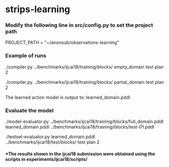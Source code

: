 # strips-learning

### Modify the following line in src/config.py to set the project path

PROJECT_PATH = "~/anonsub/observations-learning"

### Example of runs

./compiler.py ../benchmarks/ijcai18/training/blocks/ empty_domain test plan 2

./compiler.py ../benchmarks/ijcai18/training/blocks/ partial_domain test plan 2

 The learned action model is output to: learned_domain.pddl

### Evaluate the model

./model-evaluator.py ../benchmarks/ijcai18/training/blocks/full_domain.pddl learned_domain.pddl ../benchmarks/ijcai18/training/blocks/test-01.pddl

./testset-evaluator.py learned_domain.pddl ../benchmarks/ijcai18/test/blocks/ test plan 2


#### *The results shown in the ijcai18 submission were obtained using the scripts in experiments/ijcai18/scripts/
